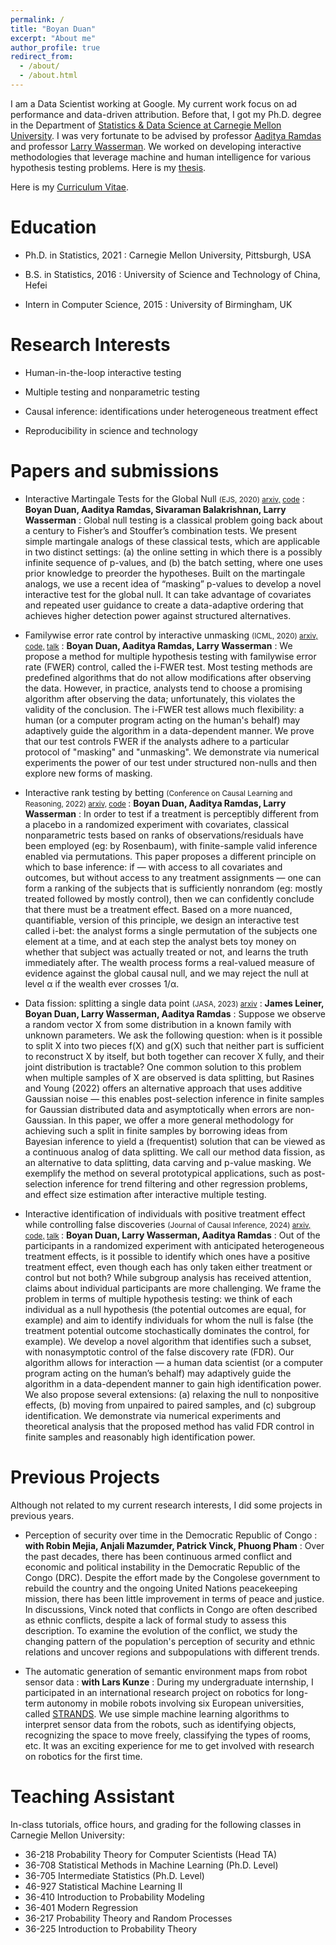 ```yaml
---
permalink: /
title: "Boyan Duan"
excerpt: "About me"
author_profile: true
redirect_from:
  - /about/
  - /about.html
---
```


I am a Data Scientist working at Google. My current work focus on ad performance and data-driven attribution. Before that, I got my Ph.D. degree in the Department of [Statistics & Data Science at Carnegie Mellon University](http://stat.cmu.edu). I was very fortunate to be advised by professor [Aaditya Ramdas](http://www.stat.cmu.edu/~aramdas/) and professor [Larry Wasserman](http://www.stat.cmu.edu/~larry/). We worked on developing interactive methodologies that leverage machine and human intelligence for various hypothesis testing problems. Here is my [thesis](https://duanby.github.io/files/boyan_defense_latex.pdf).

Here is my [Curriculum Vitae](https://duanby.github.io/files/cv.pdf). 


Education
=======
* Ph.D. in Statistics, 2021
: Carnegie Mellon University, Pittsburgh, USA

* B.S. in Statistics, 2016
: University of Science and Technology of China, Hefei

* Intern in Computer Science, 2015
: University of Birmingham, UK


Research Interests
======
* Human-in-the-loop interactive testing

* Multiple testing and nonparametric testing

* Causal inference: identifications under heterogeneous treatment effect

* Reproducibility in science and technology


Papers and submissions
=======
* Interactive Martingale Tests for the Global Null <small> (EJS, 2020) [arxiv,](https://arxiv.org/pdf/1909.07339.pdf) [code](https://github.com/duanby/interactive-martingale)</small>
: **Boyan Duan, Aaditya Ramdas, Sivaraman Balakrishnan, Larry Wasserman**
: Global null testing is a classical problem going back about a century to Fisher’s and Stouffer’s
combination tests. We present simple martingale analogs of these classical tests,
which are applicable in two distinct settings: (a) the online setting in which there is a possibly
infinite sequence of p-values, and (b) the batch setting, where one uses prior knowledge to preorder
the hypotheses. Built on the martingale analogs, we use a recent idea of “masking” p-values to develop a novel interactive test for the global null. It can take advantage of covariates and repeated user guidance to create a data-adaptive ordering that achieves higher detection power against structured alternatives.

* Familywise error rate control by interactive unmasking <small>(ICML, 2020) [arxiv,](https://arxiv.org/pdf/2002.08545.pdf) [code,](https://github.com/duanby/i-FWER) [talk](https://icml.cc/virtual/2020/poster/6595)</small>
: **Boyan Duan, Aaditya Ramdas, Larry Wasserman**
: We propose a method for multiple hypothesis testing with familywise error rate (FWER) control, called the i-FWER test. Most testing methods are predefined algorithms that do not allow modifications after observing the data. However, in practice, analysts tend to choose a promising algorithm after observing the data; unfortunately, this violates the validity of the conclusion. The i-FWER test allows much flexibility: a human (or a computer program acting on the human's behalf) may adaptively guide the algorithm in a data-dependent manner. We prove that our test controls FWER if the analysts adhere to a particular protocol of "masking" and "unmasking". We demonstrate via numerical experiments the power of our test under structured non-nulls and then explore new forms of masking.


* Interactive rank testing by betting <small>(Conference on Causal Learning and Reasoning, 2022) [arxiv,](https://arxiv.org/pdf/2009.05892.pdf) [code](https://github.com/duanby/interactive-rank) </small>
: **Boyan Duan, Aaditya Ramdas, Larry Wasserman**
: In order to test if a treatment is perceptibly different from a placebo in a randomized experiment with
covariates, classical nonparametric tests based on ranks of observations/residuals have been employed
(eg: by Rosenbaum), with finite-sample valid inference enabled via permutations. This paper proposes
a different principle on which to base inference: if — with access to all covariates and outcomes, but
without access to any treatment assignments — one can form a ranking of the subjects that is sufficiently
nonrandom (eg: mostly treated followed by mostly control), then we can confidently conclude that there
must be a treatment effect. Based on a more nuanced, quantifiable, version of this principle, we design an
interactive test called i-bet: the analyst forms a single permutation of the subjects one element at a time,
and at each step the analyst bets toy money on whether that subject was actually treated or not, and
learns the truth immediately after. The wealth process forms a real-valued measure of evidence against
the global causal null, and we may reject the null at level α if the wealth ever crosses 1/α.

* Data fission: splitting a single data point <small>(JASA, 2023) [arxiv](https://arxiv.org/pdf/2112.11079)</small>
: **James Leiner, Boyan Duan, Larry Wasserman, Aaditya Ramdas**
: Suppose we observe a random vector X from some distribution in a known family with unknown
parameters. We ask the following question: when is it possible to split X into two pieces f(X)
and g(X) such that neither part is sufficient to reconstruct X by itself, but both together can
recover X fully, and their joint distribution is tractable? One common solution to this problem
when multiple samples of X are observed is data splitting, but Rasines and Young (2022) offers
an alternative approach that uses additive Gaussian noise — this enables post-selection inference
in finite samples for Gaussian distributed data and asymptotically when errors are non-Gaussian.
In this paper, we offer a more general methodology for achieving such a split in finite samples by
borrowing ideas from Bayesian inference to yield a (frequentist) solution that can be viewed as
a continuous analog of data splitting. We call our method data fission, as an alternative to data
splitting, data carving and p-value masking. We exemplify the method on several prototypical
applications, such as post-selection inference for trend filtering and other regression problems, and
effect size estimation after interactive multiple testing.

* Interactive identification of individuals with positive treatment effect while controlling false discoveries <small>(Journal of Causal Inference, 2024) [arxiv,](https://arxiv.org/pdf/2102.10778.pdf) [code,](https://github.com/duanby/I-cube) [talk](https://www.selectiveinferenceseminar.com/past-talks) </small>
: **Boyan Duan, Larry Wasserman, Aaditya Ramdas**
: Out of the participants in a randomized experiment with anticipated heterogeneous treatment effects, is it possible to identify which ones have a positive treatment effect, even though each has only taken either treatment or control but not both? While subgroup analysis has received attention, claims about individual participants are more challenging. We frame the problem in terms of multiple hypothesis testing: we think of each individual as a null hypothesis (the potential outcomes are equal, for example) and aim to identify individuals for whom the null is false (the treatment potential outcome stochastically dominates the control, for example). We develop a novel algorithm that identifies such a subset, with nonasymptotic control of the false discovery rate (FDR). Our algorithm allows for interaction — a human data scientist (or a computer program acting on the human’s behalf) may adaptively guide the algorithm in a data-dependent manner to gain high identification power. We also propose several extensions: (a) relaxing the null to nonpositive effects, (b) moving from unpaired to paired samples, and (c) subgroup identification. We demonstrate via numerical experiments and theoretical analysis that the proposed method has valid FDR control in finite samples and reasonably high identification power.


Previous Projects
=======
Although not related to my current research interests, I did some projects in previous years.

* Perception of security over time in the Democratic Republic of Congo
: **with Robin Mejia, Anjali Mazumder, Patrick Vinck, Phuong Pham**
: Over the past decades, there has been continuous armed conflict and economic and political instability in the Democratic Republic of the Congo (DRC). Despite the effort made by the Congolese government to rebuild the country and the ongoing United Nations peacekeeping mission, there has been little improvement in terms of peace and justice. In discussions, Vinck noted that conflicts in Congo are often described as ethnic conflicts, despite a lack of formal study to assess this description. To examine the evolution of the conflict, we study the changing pattern of the population's perception of security and ethnic relations and uncover regions and subpopulations with different trends.

* The automatic generation of semantic environment maps from robot sensor data
: **with Lars Kunze**
: During my undergraduate internship, I participated in an international research project on robotics for long-term autonomy in mobile robots involving six European universities, called [STRANDS](http://strands.acin.tuwien.ac.at/). We use simple machine learning algorithms to interpret sensor data from the robots, such as identifying objects, recognizing the space to move freely, classifying the types of rooms, etc. It was an exciting experience for me to get involved with research on robotics for the first time.

Teaching Assistant
=======
In-class tutorials, office hours, and grading for the following classes in Carnegie Mellon University:
* 36-218 Probability Theory for Computer Scientists (Head TA)
* 36-708 Statistical Methods in Machine Learning (Ph.D. Level)
* 36-705 Intermediate Statistics (Ph.D. Level)
* 46-927  Statistical Machine Learning II
* 36-410 Introduction to Probability Modeling
* 36-401 Modern Regression
* 36-217 Probability Theory and Random Processes
* 36-225 Introduction to Probability Theory
